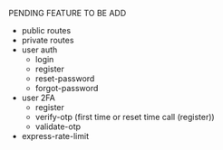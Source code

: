 PENDING FEATURE TO BE ADD

- public routes
- private routes
- user auth
  - login
  - register
  - reset-password
  - forgot-password
- user 2FA
  - register
  - verify-otp (first time or reset time call (register))
  - validate-otp
- express-rate-limit
